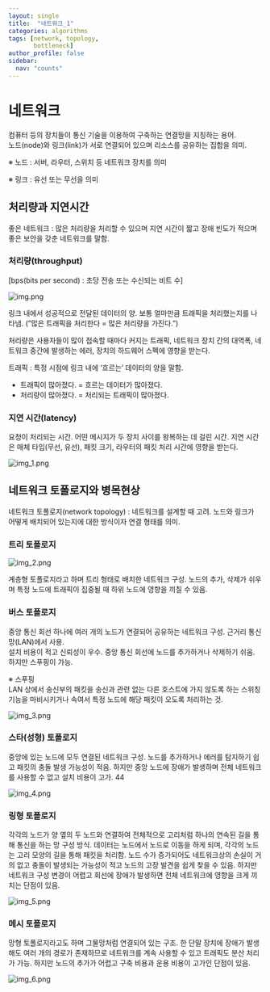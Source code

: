 ```yaml
---
layout: single
title:  "네트워크_1"
categories: algorithms
tags: [network, topology,
       bottleneck]
author_profile: false
sidebar:
  nav: "counts"
---
```

# 네트워크
컴퓨터 등의 장치들이 통신 기술을 이용하여 구축하는 연결망을 지칭하는 용어.<br>
노드(node)와 링크(link)가 서로 연결되어 있으며 리소스를 공유하는 집합을 의미.

※ 노드 : 서버, 라우터, 스위치 등 네트워크 장치를 의미

※ 링크 : 유선 또는 무선을 의미

## 처리량과 지연시간
좋은 네트워크 : 많은 처리량을 처리할 수 있으며 지연 시간이 짧고 장애 빈도가 적으며 좋은 보안을 갖춘 네트워크를 말함. 

### 처리량(throughput)
[bps(bits per second) : 초당 전송 또는 수신되는 비트 수]

![img.png]({{site.url}}/images/2024-04-15-network1/img.png)

링크 내에서 성공적으로 전달된 데이터의 양. 보통 얼마만큼 트래픽을 처리했는지를 나타냄. (”많은 트래픽을 처리한다 = 많은 처리량을 가진다.”)

처리량은 사용자들이 많이 접속할 때마다 커지는 트래픽, 네트워크 장치 간의 대역폭, 네트워크 중간에 발생하는 에러, 장치의 하드웨어 스펙에 영향을 받는다. 

트래픽 : 특정 시점에 링크 내에 ‘흐르는’ 데이터의 양을 말함. 

- 트래픽이 많아졌다. = 흐르는 데이터가 많아졌다.
- 처리량이 많아졌다. = 처리되는 트래픽이 많아졌다.

### 지연 시간(latency) 
요청이 처리되는 시간. 어떤 메시지가 두 장치 사이를 왕복하는 데 걸린 시간. 지연 시간은 매체 타입(무선, 유선), 패킷 크기, 라우터의 패킷 처리 시간에 영향을 받는다. 

![img_1.png]({{site.url}}/images/2024-04-15-network1/img_1.png)

## 네트워크 토폴로지와 병목현상
네트워크 토폴로지(network topology) : 네트워크를 설계할 때 고려. 노드와 링크가 어떻게 배치되어 있는지에 대한 방식이자 연결 형태를 의미. 

### 트리 토폴로지
![img_2.png]({{site.url}}/images/2024-04-15-network1/img_2.png)

계층형 토폴로지라고 하며 트리 형태로 배치한 네트워크 구성. 노드의 추가, 삭제가 쉬우며 특정 노드에 트래픽이 집중될 때 하위 노드에 영향을 끼칠 수 있음. 

### 버스 토폴로지
중앙 통신 회선 하나에 여러 개의 노드가 연결되어 공유하는 네트워크 구성. 근거리 통신망(LAN)에서 사용.<br>
설치 비용이 적고 신뢰성이 우수. 중앙 통신 회선에 노드를 추가하거나 삭제하기 쉬움. 하지만 스푸핑이 가능.

※ 스푸핑<br>
LAN 상에서 송신부의 패킷을 송신과 관련 없는 다른 호스트에 가지 않도록 하는 스위칭 기능을 마비시키거나 속여서 특정 노드에 해당 패킷이 오도록 처리하는 것.

![img_3.png]({{site.url}}/images/2024-04-15-network1/img_3.png)

### 스타(성형) 토폴로지
중앙에 있는 노드에 모두 연결된 네트워크 구성. 노드를 추가하거나 에러를 탐지하기 쉽고 패킷의 충돌 발생 가능성이 적음. 하지만 중앙 노드에 장애가 발생하며 전체 네트워크를 사용할 수 없고 설치 비용이 고가. 44

![img_4.png]({{site.url}}/images/2024-04-15-network1/img_4.png)

### 링형 토폴로지
각각의 노드가 양 옆의 두 노드와 연결하여 전체적으로 고리처럼 하나의 연속된 길을 통해 통신을 하는 망 구성 방식. 데이터는 노드에서 노드로 이동을 하게 되며, 각각의 노드는 고리 모양의 길을 통해 패킷을 처리함. 노드 수가 증가되어도 네트워크상의 손실이 거의 없고 충돌이 발생되는 가능성이 적고 노드의 고장 발견을 쉽게 찾을 수 있음. 하지만 네트워크 구성 변경이 어렵고 회선에 장애가 발생하면 전체 네트워크에 영향을 크게 끼치는 단점이 있음. 

![img_5.png]({{site.url}}/images/2024-04-15-network1/img_5.png)

### 메시 토폴로지
망형 토폴로지라고도 하며 그물망처럼 연결되어 있는 구조. 한 단말 장치에 장애가 발생해도 여러 개의 경로가 존재하므로 네트워크를 계속 사용할 수 있고 트래픽도 분산 처리가 가능. 하지만 노드의 추가가 어렵고 구축 비용과 운용 비용이 고가인 단점이 있음. 

![img_6.png]({{site.url}}/images/2024-04-15-network1/img_6.png)


